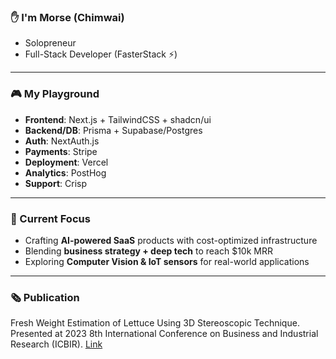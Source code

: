 ### ✋ I'm Morse (Chimwai)
- Solopreneur
- Full-Stack Developer (FasterStack ⚡️)

---

### 🎮 My Playground
- **Frontend**: Next.js + TailwindCSS + shadcn/ui  
- **Backend/DB**: Prisma + Supabase/Postgres  
- **Auth**: NextAuth.js  
- **Payments**: Stripe  
- **Deployment**: Vercel  
- **Analytics**: PostHog  
- **Support**: Crisp  

---

### 🎯 Current Focus
- Crafting **AI-powered SaaS** products with cost-optimized infrastructure  
- Blending **business strategy + deep tech** to reach $10k MRR  
- Exploring **Computer Vision & IoT sensors** for real-world applications  

---

### 🗞️ Publication
Fresh Weight Estimation of Lettuce Using 3D Stereoscopic Technique. Presented at 2023 8th International Conference on Business and Industrial Research (ICBIR). [Link]((https://ieeexplore.ieee.org/document/10147436))

